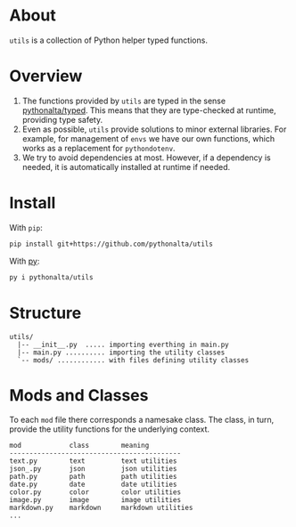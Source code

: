 # About

`utils` is a collection of Python helper typed functions.

# Overview

1. The functions provided by `utils` are typed in the sense [pythonalta/typed](https://github.com/pythonalta/typed). This means that they are type-checked at runtime, providing type safety. 
2. Even as possible, `utils` provide solutions to minor external libraries. For example, for management of `envs` we have our own functions, which works as a replacement for `pythondotenv`.
3. We try to avoid dependencies at most. However, if a dependency is needed, it is automatically installed at runtime if needed.

# Install

With `pip`:

```bash
pip install git+https://github.com/pythonalta/utils  
```

With [py](https://github.com/ximenesyuri/py):

```bash
py i pythonalta/utils  
```

# Structure

```
utils/
  |-- __init__.py  ..... importing everthing in main.py
  |-- main.py .......... importing the utility classes
  `-- mods/ ............ with files defining utility classes
```

# Mods and Classes

To each `mod` file there corresponds a namesake class. The class, in turn, provide the utility functions for the underlying context.

```
mod            class        meaning
-------------------------------------------
text.py        text         text utilities
json_.py       json         json utilities
path.py        path         path utilities
date.py        date         date utilities
color.py       color        color utilities
image.py       image        image utilities
markdown.py    markdown     markdown utilities
...
```

